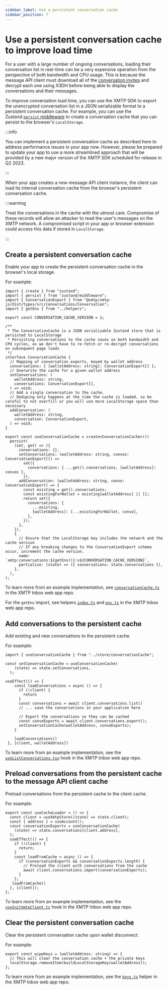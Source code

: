 ```yaml
---
sidebar_label: Use a persistent conversation cache
sidebar_position: 7
---
```


# Use a persistent conversation cache to improve load time

For a user with a large number of ongoing conversations, loading their conversation list in real-time can be a very expensive operation from the perspective of both bandwidth and CPU usage. This is because the message API client must download all of the [conversation invites](/docs/dev-concepts/invitation-and-message-encryption) and decrypt each one using X3DH before being able to display the conversations and their messages.

To improve conversation load time, you can use the XMTP SDK to export the unencrypted conversation list in a JSON serializable format to a persistent conversation cache. For example, you can use the Zustand [`persist` middleware](https://github.com/pmndrs/zustand/blob/main/docs/integrations/persisting-store-data.md) to create a conversation cache that you can persist to the browser's `LocalStorage`.

:::info

You can implement a persistent conversation cache as described here to address performance issues in your app now. However, please be prepared to update your app to use a more streamlined approach that will be provided by a new major version of the XMTP SDK scheduled for release in Q2 2023.

:::

When your app creates a new message API client instance, the client can load its internal conversation cache from the browser's persistent conversation cache.

:::warning

Treat the conversations in the cache with the utmost care. Compromise of these records will allow an attacker to read the user's messages on the XMTP network. A compromised script in your app or browser extension could access this data if stored in `LocalStorage`.

:::

## Create a persistent conversation cache

Enable your app to create the persistent conversation cache in the browser's local storage. 

For example:

```tsx title="conversationCache.ts"
import { create } from "zustand";
import { persist } from "zustand/middleware";
import { ConversationExport } from "@xmtp/xmtp-js/dist/types/src/conversations/Conversation";
import { getEnv } from "../helpers";

export const CONVERSATION_CACHE_VERSION = 1;

/**
 * The ConversationCache is a JSON serializable Zustand store that is persisted to LocalStorage
 * Persisting conversations to the cache saves on both bandwidth and CPU cycles, as we don't have to re-fetch or re-decrypt conversations on subsequent page loads
 */
interface ConversationCache {
  // Mapping of conversation exports, keyed by wallet address
  conversations: { [walletAddress: string]: ConversationExport[] };
  // Overwrite the cache for a given wallet address
  setConversations: (
    walletAddress: string,
    conversations: ConversationExport[],
  ) => void;
  // Add a single conversation to the cache.
  // Deduping only happens at the time the cache is loaded, so be careful to not overfill or you will use more LocalStorage space than necessary
  addConversation: (
    walletAddress: string,
    conversation: ConversationExport,
  ) => void;
}

export const useConversationCache = create<ConversationCache>()(
  persist(
    (set, get) => ({
      conversations: {},
      setConversations: (walletAddress: string, convos: ConversationExport[]) =>
        set({
          conversations: { ...get().conversations, [walletAddress]: convos },
        }),
      addConversation: (walletAddress: string, convo: ConversationExport) => {
        const existing = get().conversations;
        const existingForWallet = existing[walletAddress] || [];
        return set({
          conversations: {
            ...existing,
            [walletAddress]: [...existingForWallet, convo],
          },
        });
      },
    }),
    {
      // Ensure that the LocalStorage key includes the network and the cache version
      // If any breaking changes to the ConversationExport schema occur, increment the cache version.
      name: `xmtp:conversations:${getEnv()}:v${CONVERSATION_CACHE_VERSION}`,
      partialize: (state) => ({ conversations: state.conversations }),
    },
  ),
);
```

To learn more from an example implementation, see [`conversationCache.ts`](https://github.com/xmtp-labs/xmtp-inbox-web/blob/main/store/conversationCache.ts) in the XMTP Inbox web app repo.

For the `getEnv` import, see helpers [`index.ts`](https://github.com/xmtp-labs/xmtp-inbox-web/blob/main/helpers/index.ts) and [`env.ts`](https://github.com/xmtp-labs/xmtp-inbox-web/blob/main/helpers/env.ts) in the XMTP Inbox web app repo.

## Add conversations to the persistent cache

Add existing and new conversations to the persistent cache.

For example:

```tsx title="In useListConversations.tsx:"
import { useConversationCache } from "../store/conversationCache";

const setConversationCache = useConversationCache(
    (state) => state.setConversations,
  );

useEffect(() => {
    const loadConversations = async () => {
      if (!client) {
        return
      }
      const conversations = await client.conversations.list()
      // ... save the conversations in your application here
      
      // Export the conversations so they can be cached
      const convoExports = await client.conversations.export();
      setConversationCache(walletAddress, convoExports);
    }

    loadConversations()
 }, [client, walletAddress])
```

To learn more from an example implementation, see the [`useListConversations.tsx`](https://github.com/xmtp-labs/xmtp-inbox-web/blob/main/hooks/useListConversations.tsx) hook in the XMTP Inbox web app repo.

## Preload conversations from the persistent cache to the message API client cache

Preload conversations from the persistent cache to the client cache.

For example:

```tsx title="In useInitXmtpClient.ts:"
export const useCacheLoader = () => {
  const client = useXmtpStore((state) => state.client);
  const { address } = useAccount();
  const conversationExports = useConversationCache(
    (state) => state.conversations[client.address],
  );
  useEffect(() => {
    if (!client) {
      return;
    }
    const loadFromCache = async () => {
      if (conversationExports && conversationExports.length) {
        // Preload the client with conversations from the cache
        await client.conversations.import(conversationExports);
      }
    };
   loadFromCache()
  }, [client]);
};
```

To learn more from an example implementation, see the [`useInitXmtpClient.ts`](https://github.com/xmtp-labs/xmtp-inbox-web/blob/main/hooks/useInitXmtpClient.ts) hook in the XMTP Inbox web app repo.

## Clear the persistent conversation cache

Clear the persistent conversation cache upon wallet disconnect.

For example:

```tsx title="In keys.ts:"
export const wipeKeys = (walletAddress: string) => {
  // This will clear the conversation cache + the private keys
  localStorage.removeItem(buildLocalStorageKey(walletAddress));
};
```

To learn more from an example implementation, see the [`keys.ts`](https://github.com/xmtp-labs/xmtp-inbox-web/blob/main/helpers/keys.ts) helper in the XMTP Inbox web app repo.
